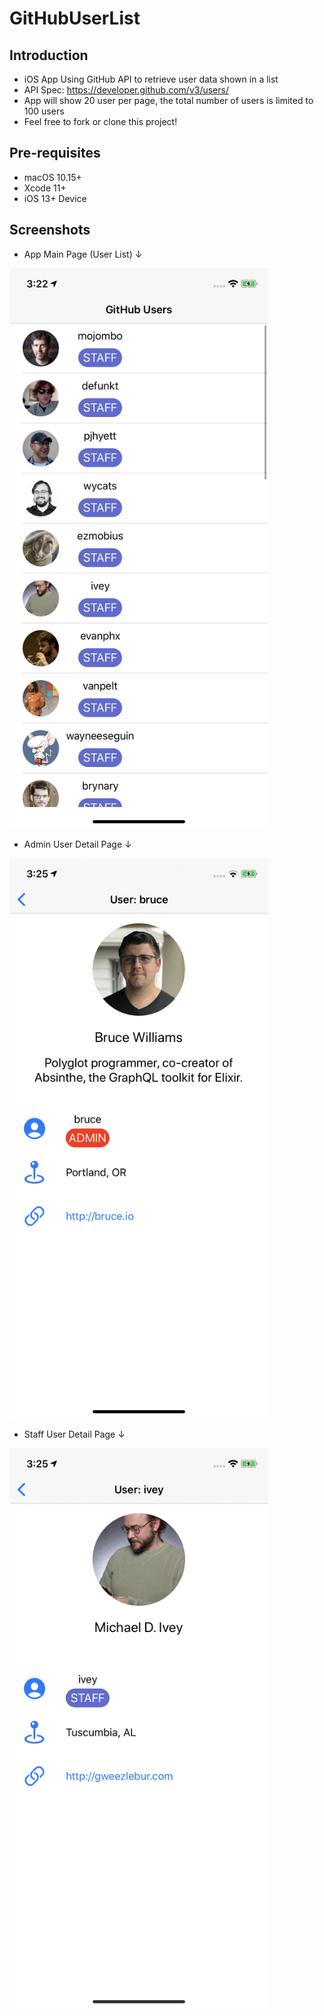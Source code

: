 # GitHubUserList

Introduction
------------

- iOS App Using GitHub API to retrieve user data shown in a list
- API Spec: https://developer.github.com/v3/users/
- App will show 20 user per page, the total number of users is limited to 100 users
- Feel free to fork or clone this project!

Pre-requisites
--------------

- macOS 10.15+
- Xcode 11+
- iOS 13+ Device

Screenshots
-------------

- App Main Page (User List) ↓
<img src="https://github.com/pinlunhuang/GitHubUserList/blob/master/Screenshots/User%20List.PNG" width="414" height="896" />

- Admin User Detail Page ↓
<img src="https://github.com/pinlunhuang/GitHubUserList/blob/master/Screenshots/Admin%20User%20Detail.PNG" width="414" height="896" />

- Staff User Detail Page ↓
<img src="https://github.com/pinlunhuang/GitHubUserList/blob/master/Screenshots/Staff%20User%20Detail.PNG" width="414" height="896" />
